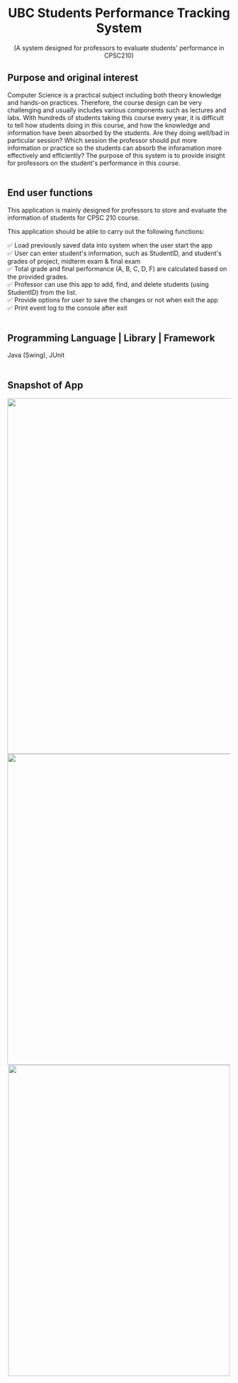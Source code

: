 <div align="center">
<h1/>UBC Students Performance Tracking System</h1>
</div>

<p align="center">
(A system designed for professors to evaluate students' performance in CPSC210)
</p>

<div>
<h2/>Purpose and original interest</h2>
</div>

Computer Science is a practical subject including both theory knowledge and hands-on practices. Therefore, the course design can be very challenging and usually includes various components such as lectures and labs. With hundreds of students taking this course every year, it is difficult to tell how students doing in this course, and how the knowledge and information have been absorbed by the students. Are they doing well/bad in particular session? Which session the professor should put more information or practice so the students can absorb the inforamation more effectively and efficiently? The purpose of this system is to provide insight for professors on the student's performance in this course.  
<br>
<div>
<h2/>End user functions</h2>
</div>
    
This application is mainly designed for professors to store and evaluate the information of students for CPSC 210 course. <br>

This application should be able to carry out the following functions:  <br>

✅ Load previously saved data into system when the user start the app <br>
✅ User can enter student's information, such as StudentID, and student's grades of project, midterm exam & final exam <br>
✅ Total grade and final performance (A, B, C, D, F) are calculated based on the provided grades.<br>
✅ Professor can use this app to add, find, and delete students (using StudentID) from the list.<br>
✅ Provide options for user to save the changes or not when exit the app<br>
✅ Print event log to the console after exit<br>
<br>
<div>
<h2/>Programming Language | Library | Framework</h2>
</div>
Java (Swing), JUnit
<br>
<br>
<div>
<h2/>Snapshot of App</h2>
</div>

<div align="center">
<img src="https://github.com/EmilyXu0427/UBC_Students_Performance_Tracking_System/assets/155400414/36fa543e-b6d7-4b2e-b448-59e41e5656c6" width="800" height="800">
</div>

<div align="center">
<img src="https://github.com/EmilyXu0427/UBC_Students_Performance_Tracking_System/assets/155400414/c8df2add-ecfa-4ddd-b19c-35cc762ac25e" width="800" height="700">
</div>

<div align="center">
<img src="https://github.com/EmilyXu0427/UBC_Students_Performance_Tracking_System/assets/155400414/8fcb8d1e-260a-46c5-838c-a437a90cc82b" width="500" height="700">
</div>




